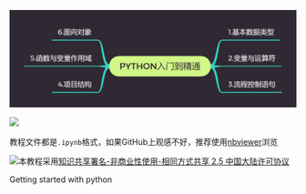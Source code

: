 ![tutorial_outline](.\img\tutorial_outline.png)

[![](https://img.shields.io/badge/license-CC__BY--NC--SA__2.5__CN-blue.svg)](http://creativecommons.org/licenses/by-nc-sa/2.5/cn/)



教程文件都是`.ipynb`格式，如果GitHub上观感不好，推荐使用[nbviewer](<https://nbviewer.jupyter.org/>)浏览



[![](https://i.creativecommons.org/l/by-nc-sa/2.5/cn/88x31.png)](http://creativecommons.org/licenses/by-nc-sa/2.5/cn)本教程采用[知识共享署名-非商业性使用-相同方式共享 2.5 中国大陆许可协议](http://creativecommons.org/licenses/by-nc-sa/2.5/cn/)



Getting started with python
